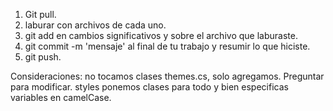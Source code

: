 1. Git pull.
2. laburar con archivos de cada uno.
3. git add en cambios significativos y sobre el archivo que laburaste.
4. git commit -m 'mensaje' al final de tu trabajo y resumir lo que hiciste.
5. git push.

Consideraciones:
no tocamos clases themes.cs, solo agregamos. Preguntar para modificar.
styles ponemos clases para todo y bien especificas
variables en camelCase.

